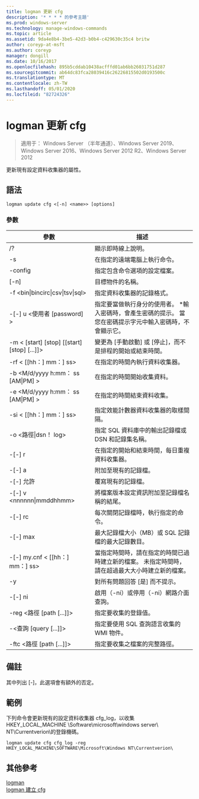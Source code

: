 ```yaml
---
title: logman 更新 cfg
description: '* * * * 的參考主題'
ms.prod: windows-server
ms.technology: manage-windows-commands
ms.topic: article
ms.assetid: 9da4e8b4-3be5-42d3-b0b4-c429630c35c4 britw
author: coreyp-at-msft
ms.author: coreyp
manager: dongill
ms.date: 10/16/2017
ms.openlocfilehash: 895b5cddab10438acfffd01ab6bb26031751d287
ms.sourcegitcommit: ab64dc83fca28039416c26226815502d0193500c
ms.translationtype: MT
ms.contentlocale: zh-TW
ms.lasthandoff: 05/01/2020
ms.locfileid: "82724326"
---
```

# <a name="logman-update-cfg"></a>logman 更新 cfg

> 適用于： Windows Server （半年通道）、Windows Server 2019、Windows Server 2016、Windows Server 2012 R2、Windows Server 2012

更新現有設定資料收集器的屬性。  

## <a name="syntax"></a>語法  
```  
logman update cfg <[-n] <name>> [options]  
```  
### <a name="parameters"></a>參數  

|                    參數                     |                                                                               描述                                                                               |
|--------------------------------------------------|-------------------------------------------------------------------------------------------------------------------------------------------------------------------------|
|                        /?                        |                                                                    顯示即時線上說明。                                                                     |
|                -s<computer name>                |                                                          在指定的遠端電腦上執行命令。                                                          |
|                 -config <value>                  |                                                         指定包含命令選項的設定檔案。                                                         |
|                   [-n]<name>                    |                                                                       目標物件的名稱。                                                                        |
| -f <bin&#124;bincirc&#124;csv&#124;tsv&#124;sql> |                                                            指定資料收集器的記錄格式。                                                             |
|             -[-] u <使用者 [password] >              | 指定要當做執行身分的使用者。 \*輸入密碼時，會產生密碼的提示。 當您在密碼提示字元中輸入密碼時，不會顯示它。 |
|    -m < [start] [stop] [[start] [stop] [...]]>    |                                                變更為 [手動啟動] 或 [停止]，而不是排程的開始或結束時間。                                                 |
|                -rf < [[hh：] mm：] ss>                |                                                        在指定的時間內執行資料收集器。                                                         |
|        -b <M/d/yyyy h:mm： ss [AM&#124;PM] >         |                                                              在指定的時間開始收集資料。                                                               |
|        -e <M/d/yyyy h:mm： ss [AM&#124;PM] >         |                                                               在指定的時間結束資料收集。                                                                |
|                -si < [[hh：] mm：] ss>                |                                                 指定效能計數器資料收集器的取樣間隔。                                                  |
|              -o <路徑&#124;dsn！ log>              |                                              指定 SQL 資料庫中的輸出記錄檔或 DSN 和記錄集名稱。                                               |
|                      -[-] r                       |                                                  在指定的開始和結束時間，每日重複資料收集器。                                                  |
|                      -[-] a                       |                                                                     附加至現有的記錄檔。                                                                     |
|                      -[-] 允許                      |                                                                     覆寫現有的記錄檔。                                                                     |
|           -[-] v <nnnnnn&#124;mmddhhmm>           |                                                   將檔案版本設定資訊附加至記錄檔名稱的結尾。                                                   |
|                  -[-] rc<task>                   |                                                         每次關閉記錄檔時，執行指定的命令。                                                          |
|                 -[-] max <value>                  |                                                 最大記錄檔大小（MB）或 SQL 記錄檔的最大記錄數目。                                                  |
|              -[-] my.cnf < [[hh：] mm：] ss>              |     當指定時間時，請在指定的時間已過時建立新的檔案。 未指定時間時，請在超過最大大小時建立新的檔案。     |
|                        -y                        |                                                             對所有問題回答 [是] 而不提示。                                                              |
|                      -[-] ni                      |                                                         啟用（-ni）或停用（-ni）網路介面查詢。                                                          |
|             -reg <路徑 [path [...]]>             |                                                                 指定要收集的登錄值。                                                                 |
|            -<查詢 [query [...]]>            |                                                      指定要使用 SQL 查詢語言收集的 WMI 物件。                                                       |
|             -ftc <路徑 [path [...]]>             |                                                           指定要收集之檔案的完整路徑。                                                            |

## <a name="remarks"></a>備註  
其中列出 [-]，此選項會有額外的否定。  
## <a name="examples"></a>範例  
下列命令會更新現有的設定資料收集器 cfg_log，以收集 HKEY_LOCAL_MACHINE \Software\microsoft\windows server\ NT\Currentverion\\的登錄機碼。  
```  
logman update cfg cfg_log -reg HKEY_LOCAL_MACHINE\SOFTWARE\Microsoft\Windows NT\Currentverion\  
```  
## <a name="additional-references"></a>其他參考  
[logman](logman.md)  
[logman 建立 cfg](logman-create-cfg.md)  
